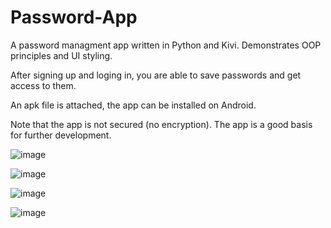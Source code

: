 # Password-App

A password managment app written in Python and Kivi. Demonstrates OOP principles and UI styling.

After signing up and loging in, you are able to save passwords and get access to them.

An apk file is attached, the app can be installed on Android.

Note that the app is not secured (no encryption). The app is a good basis for further development.

![image](https://user-images.githubusercontent.com/93910142/159451397-b938b916-f8c7-4d79-8fef-2e5f4600ab2f.png)

![image](https://user-images.githubusercontent.com/93910142/159451527-4f8a48f5-2de8-4f2e-bd34-a9f30d4f1b08.png)

![image](https://user-images.githubusercontent.com/93910142/159451607-7e9c35c4-dfff-439e-bd74-35a0ac176c49.png)

![image](https://user-images.githubusercontent.com/93910142/159451778-453cef6e-7bc7-4aa0-a637-c2e3e20cab76.png)
